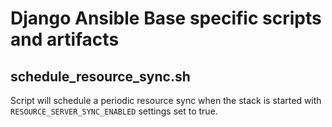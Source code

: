 # Django Ansible Base specific scripts and artifacts


## schedule_resource_sync.sh

Script will schedule a periodic resource sync when the stack is started with `RESOURCE_SERVER_SYNC_ENABLED` settings set to true.
